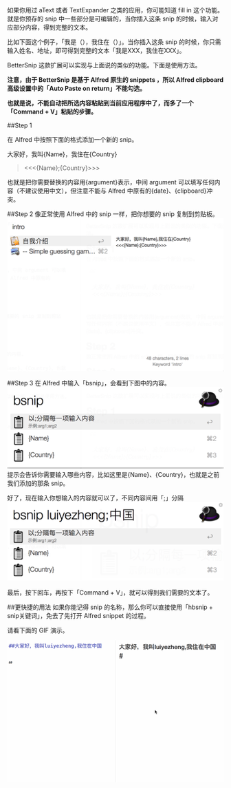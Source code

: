 如果你用过 aText 或者 TextExpander 之类的应用，你可能知道 fill in 这个功能。就是你预存的 snip 中一些部分是可编辑的，当你插入这条 snip 的时候，输入对应部分内容，得到完整的文本。

比如下面这个例子，「我是（），我住在（）」。当你插入这条 snip 的时候，你只需输入姓名、地址，即可得到完整的文本「我是XXX，我住在XXX」。

BetterSnip 这款扩展可以实现与上面说的类似的功能。下面是使用方法。

**注意，由于 BetterSnip 是基于 Alfred 原生的 snippets ，所以 Alfred clipboard 高级设置中的「Auto Paste on return」不能勾选。**

**也就是说，不能自动把所选内容粘贴到当前应用程序中了，而多了一个「Command + V」粘贴的步骤。**

##Step 1

在 Alfred 中按照下面的格式添加一个新的 snip。

>
大家好，我叫{Name}，我住在{Country}

><<<{Name};{Country}>>>

也就是把你需要替换的内容用{argument}表示，中间 argument 可以填写任何内容（不建议使用中文），但注意不能与 Alfred 中原有的{date}、{clipboard}冲突。


##Step 2
像正常使用 Alfred 中的 snip 一样，把你想要的 snip 复制到剪贴板。
![sniphelp](snip.png)

##Step 3
在 Alfred 中输入「bsnip」，会看到下图中的内容。
![bsniphelp](bsnip.png)
提示会告诉你需要输入哪些内容，比如这里是{Name}、{Country}，也就是之前我们添加的那条 snip。

好了，现在输入你想输入的内容就可以了，不同内容间用「;」分隔
![inserthelp](insert.png)

最后，按下回车，再按下「Command + V」，就可以得到我们需要的文本了。


##更快捷的用法
如果你能记得 snip 的名称，那么你可以直接使用「hbsnip + snip关键词」，免去了先打开 Alfred snippet 的过程。

请看下面的 GIF 演示。

![fphelp](hbsnip.gif)





